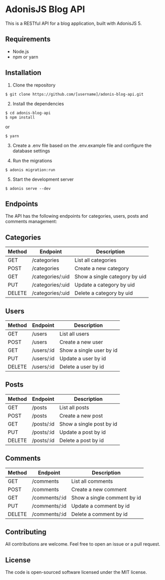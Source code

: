 # AdonisJS Blog API
This is a RESTful API for a blog application, built with AdonisJS 5.

## Requirements

- Node.js
- npm or yarn

## Installation
1. Clone the repository

```
$ git clone https://github.com/[username]/adonis-blog-api.git
```
2. Install the dependencies
```
$ cd adonis-blog-api
$ npm install
```
or
```
$ yarn
```

3. Create a .env file based on the .env.example file and configure the database settings

4. Run the migrations

```
$ adonis migration:run
```

5. Start the development server
```
$ adonis serve --dev
```

## Endpoints
The API has the following endpoints for categories, users, posts and comments management:

## Categories

| Method | Endpoint         | Description                   |
|--------|------------------|-------------------------------|
| GET    | /categories      | List all categories           |
| POST   | /categories      | Create a new category         |
| GET    | /categories/:uid | Show a single category by uid |
| PUT    | /categories/:uid | Update a category by uid      |
| DELETE | /categories/:uid | Delete a category by uid      |

## Users

| Method | Endpoint   | Description              |
|--------|------------|--------------------------|
| GET    | /users     | List all users           |
| POST   | /users     | Create a new user        |
| GET    | /users/:id | Show a single user by id |
| PUT    | /users/:id | Update a user by id      |
| DELETE | /users/:id | Delete a user by id      |

## Posts

| Method | Endpoint   | Description              |
|--------|------------|--------------------------|
| GET    | /posts     | List all posts           |
| POST   | /posts     | Create a new post        |
| GET    | /posts/:id | Show a single post by id |
| PUT    | /posts/:id | Update a post by id      |
| DELETE | /posts/:id | Delete a post by id      |

## Comments

| Method | Endpoint      | Description                 |
|--------|---------------|-----------------------------|
| GET    | /comments     | List all comments           |
| POST   | /comments     | Create a new comment        |
| GET    | /comments/:id | Show a single comment by id |
| PUT    | /comments/:id | Update a comment by id      |
| DELETE | /comments/:id | Delete a comment by id      |

## Contributing
All contributions are welcome. Feel free to open an issue or a pull request.

## License
The code is open-sourced software licensed under the MIT license.
